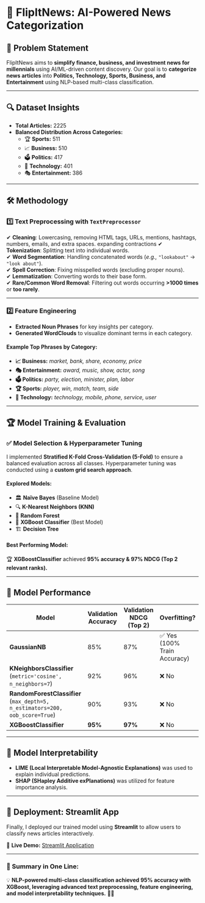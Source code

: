 # 📌 FlipItNews: AI-Powered News Categorization  

## 🚀 Problem Statement  
FlipItNews aims to **simplify finance, business, and investment news for millennials** using AI/ML-driven content discovery. Our goal is to **categorize news articles** into **Politics, Technology, Sports, Business, and Entertainment** using NLP-based multi-class classification.  

---

## 🔍 Dataset Insights  
- **Total Articles:** 2225  
- **Balanced Distribution Across Categories:**  
  - 🏆 **Sports:** 511  
  - 📈 **Business:** 510  
  - 🗳 **Politics:** 417  
  - 📡 **Technology:** 401  
  - 🎭 **Entertainment:** 386  

---

## 🛠 Methodology  

### 1️⃣ Text Preprocessing with `TextPreprocessor`  
✔ **Cleaning**: Lowercasing, removing HTML tags, URLs, mentions, hashtags, numbers, emails, and extra spaces. expanding contractions
✔ **Tokenization**: Splitting text into individual words.  
✔ **Word Segmentation**: Handling concatenated words (*e.g.,* `"lookabout"` → `"look about"`).  
✔ **Spell Correction**: Fixing misspelled words (excluding proper nouns).  
✔ **Lemmatization**: Converting words to their base form.  
✔ **Rare/Common Word Removal**: Filtering out words occurring **>1000 times** or **too rarely**.  

---

### 2️⃣ Feature Engineering  
- **Extracted Noun Phrases** for key insights per category.  
- **Generated WordClouds** to visualize dominant terms in each category.  

#### Example Top Phrases by Category:  
- **📈 Business:** *market, bank, share, economy, price*  
- **🎭 Entertainment:** *award, music, show, actor, song*  
- **🗳 Politics:** *party, election, minister, plan, labor*  
- **🏆 Sports:** *player, win, match, team, side*  
- **📡 Technology:** *technology, mobile, phone, service, user*  

---

## 🏆 Model Training & Evaluation  

### ✅ Model Selection & Hyperparameter Tuning  
I implemented **Stratified K-Fold Cross-Validation (5-Fold)** to ensure a balanced evaluation across all classes. Hyperparameter tuning was conducted using a **custom grid search approach**.  

#### **Explored Models**:  
- 🏛 **Naïve Bayes** (Baseline Model)  
- 🔍 **K-Nearest Neighbors (KNN)**  
- 🌲 **Random Forest**  
- 🚀 **XGBoost Classifier** (Best Model)  
- 🏗 **Decision Tree**  

#### **Best Performing Model:**  
🏆 **XGBoostClassifier** achieved **95% accuracy & 97% NDCG (Top 2 relevant ranks).**  

---

## 🧐 Model Performance  

| Model | Validation Accuracy | Validation NDCG (Top 2) | Overfitting? |
|--------|-------------------|-------------------|--------------|
| **GaussianNB** | 85% | 87% | ✅ Yes (100% Train Accuracy) |
| **KNeighborsClassifier** (`metric='cosine', n_neighbors=7`) | 92% | 96% | ❌ No |
| **RandomForestClassifier** (`max_depth=5, n_estimators=200, oob_score=True`) | 90% | 93% | ❌ No |
| **XGBoostClassifier** | **95%** | **97%** | ❌ No |

---

## 🔎 Model Interpretability  
- **LIME (Local Interpretable Model-Agnostic Explanations)** was used to explain individual predictions.  
- **SHAP (SHapley Additive exPlanations)** was utilized for feature importance analysis.  

---

## 🎯 Deployment: Streamlit App  
Finally, I deployed our trained model using **Streamlit** to allow users to classify news articles interactively.  

🔗 **Live Demo:** [Streamlit Application](<your-streamlit-link-here>)  

---

### 🔎 Summary in One Line:  
💡 **NLP-powered multi-class classification achieved 95% accuracy with XGBoost, leveraging advanced text preprocessing, feature engineering, and model interpretability techniques.** 🚀🔥  
